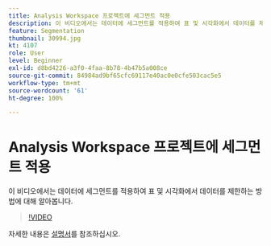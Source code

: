 ```yaml
---
title: Analysis Workspace 프로젝트에 세그먼트 적용
description: 이 비디오에서는 데이터에 세그먼트를 적용하여 표 및 시각화에서 데이터를 제한하는 방법에 대해 알아봅니다.
feature: Segmentation
thumbnail: 30994.jpg
kt: 4107
role: User
level: Beginner
exl-id: d8bd4226-a3f0-4faa-8b78-4b47b5a008ce
source-git-commit: 84984ad9bf65cfc69117e40ac0e0cfe503cac5e5
workflow-type: tm+mt
source-wordcount: '61'
ht-degree: 100%

---
```


# Analysis Workspace 프로젝트에 세그먼트 적용

이 비디오에서는 데이터에 세그먼트를 적용하여 표 및 시각화에서 데이터를 제한하는 방법에 대해 알아봅니다.

>[!VIDEO](https://video.tv.adobe.com/v/30994/?quality=12&learn=on)

자세한 내용은 [설명서](https://experienceleague.adobe.com/docs/analytics/components/segmentation/segmentation-workflow/t-seg-apply.html?lang=ko)를 참조하십시오.
